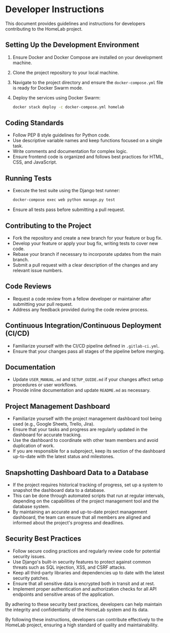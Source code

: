 # Developer Instructions

This document provides guidelines and instructions for developers contributing to the HomeLab project.

## Setting Up the Development Environment

1. Ensure Docker and Docker Compose are installed on your development machine.
2. Clone the project repository to your local machine.
3. Navigate to the project directory and ensure the `docker-compose.yml` file is ready for Docker Swarm mode.
4. Deploy the services using Docker Swarm:

   ```bash
   docker stack deploy -c docker-compose.yml homelab
   ```

## Coding Standards

- Follow PEP 8 style guidelines for Python code.
- Use descriptive variable names and keep functions focused on a single task.
- Write comments and documentation for complex logic.
- Ensure frontend code is organized and follows best practices for HTML, CSS, and JavaScript.

## Running Tests

- Execute the test suite using the Django test runner:

  ```bash
  docker-compose exec web python manage.py test
  ```

- Ensure all tests pass before submitting a pull request.

## Contributing to the Project

- Fork the repository and create a new branch for your feature or bug fix.
- Develop your feature or apply your bug fix, writing tests to cover new code.
- Rebase your branch if necessary to incorporate updates from the main branch.
- Submit a pull request with a clear description of the changes and any relevant issue numbers.

## Code Reviews

- Request a code review from a fellow developer or maintainer after submitting your pull request.
- Address any feedback provided during the code review process.

## Continuous Integration/Continuous Deployment (CI/CD)

- Familiarize yourself with the CI/CD pipeline defined in `.gitlab-ci.yml`.
- Ensure that your changes pass all stages of the pipeline before merging.

## Documentation

- Update `USER_MANUAL.md` and `SETUP_GUIDE.md` if your changes affect setup procedures or user workflows.
- Provide inline documentation and update `README.md` as necessary.

## Project Management Dashboard

- Familiarize yourself with the project management dashboard tool being used (e.g., Google Sheets, Trello, Jira).
- Ensure that your tasks and progress are regularly updated in the dashboard for accurate tracking.
- Use the dashboard to coordinate with other team members and avoid duplication of work.
- If you are responsible for a subproject, keep its section of the dashboard up-to-date with the latest status and milestones.

## Snapshotting Dashboard Data to a Database

- If the project requires historical tracking of progress, set up a system to snapshot the dashboard data to a database.
- This can be done through automated scripts that run at regular intervals, depending on the capabilities of the project management tool and the database system.
- By maintaining an accurate and up-to-date project management dashboard, the team can ensure that all members are aligned and informed about the project's progress and deadlines.

## Security Best Practices

- Follow secure coding practices and regularly review code for potential security issues.
- Use Django's built-in security features to protect against common threats such as SQL injection, XSS, and CSRF attacks.
- Keep all third-party libraries and dependencies up to date with the latest security patches.
- Ensure that all sensitive data is encrypted both in transit and at rest.
- Implement proper authentication and authorization checks for all API endpoints and sensitive areas of the application.

By adhering to these security best practices, developers can help maintain the integrity and confidentiality of the HomeLab system and its data.

By following these instructions, developers can contribute effectively to the HomeLab project, ensuring a high standard of quality and maintainability.
